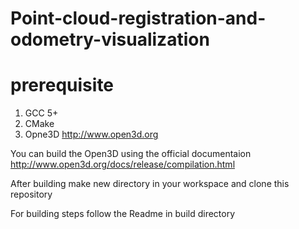 # Point-cloud-registration-and-odometry-visualization

# prerequisite

1. GCC 5+
2. CMake
3. Opne3D http://www.open3d.org

You can build the Open3D using the official documentaion
http://www.open3d.org/docs/release/compilation.html

After building make new directory in your workspace and clone this repository

For building steps follow the Readme in build directory
